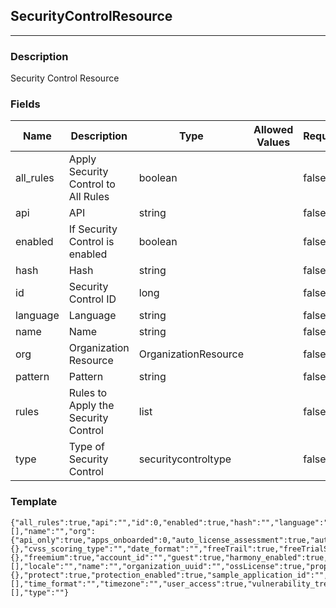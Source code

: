 ## SecurityControlResource
---
### Description
Security Control Resource
### Fields
| Name | Description | Type | Allowed Values | Required |
| ---- | ----------- | ---- | -------------- | -------- |
| all_rules | Apply Security Control to All Rules | boolean |  | false |
| api | API | string |  | false |
| enabled | If Security Control is enabled | boolean |  | false |
| hash | Hash | string |  | false |
| id | Security Control ID | long |  | false |
| language | Language | string |  | false |
| name | Name | string |  | false |
| org | Organization Resource | OrganizationResource |  | false |
| pattern | Pattern | string |  | false |
| rules | Rules to Apply the Security Control | list |  | false |
| type | Type of Security Control | securitycontroltype |  | false |
### Template
```
{"all_rules":true,"api":"","id":0,"enabled":true,"hash":"","language":"","links":[],"name":"","org":{"api_only":true,"apps_onboarded":0,"auto_license_assessment":true,"auto_license_protection":true,"beta_languages_enabled":true,"cloudnative_enabled":true,"creation_time":{},"cvss_scoring_type":"","date_format":"","freeTrail":true,"freeTrialState":{},"freemium":true,"account_id":"","guest":true,"harmony_enabled":true,"is_superadmin":true,"links":[],"locale":"","name":"","organization_uuid":"","ossLicense":true,"properties":{},"protect":true,"protection_enabled":true,"sample_application_id":"","sample_server_id":0,"sast_enabled":true,"security_standard_report_enabled":true,"server_environments":[],"time_format":"","timezone":"","user_access":true,"vulnerability_trends_graph_enabled":true},"pattern":"","rules":[],"type":""}
```
